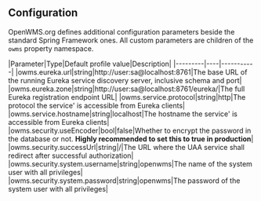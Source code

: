 ## Configuration
OpenWMS.org defines additional configuration parameters beside the standard Spring Framework ones. All custom parameters are children of the
`owms` property namespace.

|Parameter|Type|Default profile value|Description|
|---------|----|-----------|
|owms.eureka.url|string|http://user:sa@localhost:8761|The base URL of the running Eureka service discovery server, inclusive schema and port|
|owms.eureka.zone|string|http://user:sa@localhost:8761/eureka/|The full Eureka registration endpoint URL|
|owms.service.protocol|string|http|The protocol the service' is accessible from Eureka clients|  
|owms.service.hostname|string|localhost|The hostname the service' is accessible from Eureka clients|
|owms.security.useEncoder|bool|false|Whether to encrypt the password in the database or not. **Highly recommended to set this to true in production**|
|owms.security.successUrl|string|/|The URL where the UAA service shall redirect after successful authorization|
|owms.security.system.username|string|openwms|The name of the system user with all privileges|
|owms.security.system.password|string|openwms|The password of the system user with all privileges|
